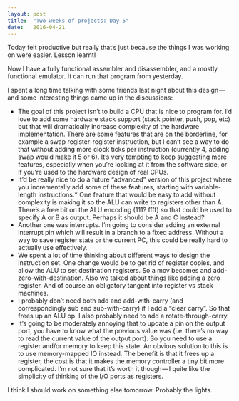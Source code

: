 ```yaml
---
layout:	post
title:	"Two weeks of projects: Day 5"
date:	2016-04-21
---
```


  Today felt productive but really that’s just because the things I was working on were easier. Lesson learnt!

Now I have a fully functional assembler and disassembler, and a mostly functional emulator. It can run that program from yesterday.

I spent a long time talking with some friends last night about this design — and some interesting things came up in the discussions:

* The goal of this project isn’t to build a CPU that is nice to program for. I’d love to add some hardware stack support (stack pointer, push, pop, etc) but that will dramatically increase complexity of the hardware implementation. There are some features that are on the borderline, for example a swap register-register instruction, but I can’t see a way to do that without adding more clock ticks per instruction (currently 4, adding swap would make it 5 or 6). It’s very tempting to keep suggesting more features, especially when you’re looking at it from the software side, or if you’re used to the hardware design of real CPUs.
* It’d be really nice to do a future “advanced” version of this project where you incrementally add some of these features, starting with variable-length instructions.* One feature that would be easy to add without complexity is making it so the ALU can write to registers other than A. There’s a free bit on the ALU encoding (111? ffff) so that could be used to specify A or B as output. Perhaps it should be A and C instead?
* Another one was interrupts. I’m going to consider adding an external interrupt pin which will result in a branch to a fixed address. Without a way to save register state or the current PC, this could be really hard to actually use effectively.
* We spent a lot of time thinking about different ways to design the instruction set. One change would be to get rid of register copies, and allow the ALU to set destination registers. So a mov becomes and add-zero-with-destination. Also we talked about things like adding a zero register. And of course an obligatory tangent into register vs stack machines.
* I probably don’t need both add and add-with-carry (and correspondingly sub and sub-with-carry) if I add a “clear carry”. So that frees up an ALU op. I also probably need to add a rotate-through-carry.
* It’s going to be moderately annoying that to update a pin on the output port, you have to know what the previous value was (i.e. there’s no way to read the current value of the output port). So you need to use a register and/or memory to keep this state. An obvious solution to this is to use memory-mapped IO instead. The benefit is that it frees up a register, the cost is that it makes the memory controller a tiny bit more complicated. I’m not sure that it’s worth it though — I quite like the simplicity of thinking of the I/O ports as registers.

I think I should work on something else tomorrow. Probably the lights.
